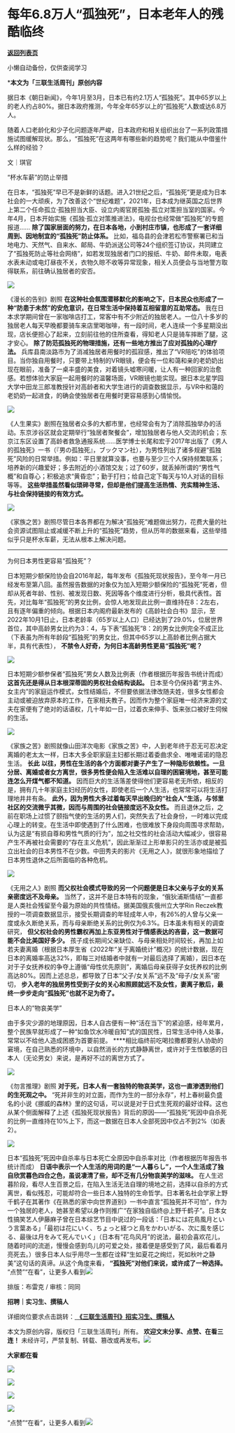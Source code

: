 # 每年6.8万人“孤独死”，日本老年人的残酷临终

[**返回列表页**](/gzh/三联生活周刊)

小懒自动备份，仅供查阅学习

***本文为「三联生活周刊」原创内容**  
  
据日本《朝日新闻》，今年1月至3月，日本已有约2.1万人“孤独死”。其中65岁以上的老人约占80%。据日本政府推测，今年全年65岁以上的“孤独死”人数或达6.8万人。

随着人口老龄化和少子化问题逐年严峻，日本政府和相关组织出台了一系列政策措施试图缓解现状。那么，“孤独死”在这两年有哪些新的趋势呢？我们能从中借鉴什么样的经验？

  
  
文｜琪官

“杯水车薪”的防止举措

在日本，“孤独死”早已不是新鲜的话题。进入21世纪之后，“孤独死”更是成为日本社会的一大顽疾，为了改善这个“世纪难题”，2021年，日本成为继英国之后世界上第二个任命孤立·孤独担当大臣、设立内阁官房孤独·孤立对策担当室的国家。今年4月，日本开始实施《孤独·孤立对策推进法》，电视台也经常做“孤独死”的专题报道……
**除了国家层面的努力，在日本各地，小到村庄市镇，也形成了一套详细周到、因地制宜的“孤独死”防止体系。**
比如，福岛县的会津若松市警察署已和当地电力、天然气、自来水、邮局、牛奶派送公司等24个组织签订协议，共同建立了“孤独死防止等社会网络”，如若发现独居者门口的报纸、牛奶、邮件未取，电表水表未动或电灯昼夜不关，衣物久晾不收等异常现象，相关人员便会与当地警方取得联系，前往确认独居者的安否。

![](https://mmbiz.qpic.cn/mmbiz_jpg/VkpaUkchBmUQ7P8dv1X2hX6cQ1MNM61Z1DBUMJxNqOp1OEPUbTRic77wwe8YmhvIn37hsbdccOUdicdK2eicN9m4A/640?wx_fmt=jpeg&from;=appmsg)

《漫长的告别》剧照 **在这种社会氛围潜移默化的影响之下，日本民众也形成了一种“防患于未然”的安危意识，在日常生活中保持着互相留意的互助常态。**
我在日本求学期间曾在一家咖啡店打工，常客中有不少附近的独居老人。一位八十多岁的独居老人每天早晚都要骑车来店里喝咖啡，有一段时间，老人连续一个多星期没出现，店长便担心了起来，立刻前往他的住所查看，得知老人只是骑车摔断了腿，这才安心。
**除了防范孤独死的物理措施，还有一些地方推出了应对孤独的心理疗法。**
兵库县南淡路市为了消减独居者用餐时的孤寂感，推出了“VR陪吃”的体验项目。当你独自用餐时，只要带上特制的VR眼镜，便会有一位和蔼和亲的老奶奶出现在眼前，准备了一桌丰盛的美食，对着镜头嘘寒问暖，让人有一种回家的治愈感。若想体验大家庭一起用餐时的温馨场面，VR眼镜也能实现。据日本北星学园大学中田龙三郎准教授针对高龄者和大学生进行的调查数据显示，与VR中和蔼的老奶奶一起进食，的确会使独居者在用餐时更容易感到心情愉悦。

![](https://mmbiz.qpic.cn/mmbiz_png/VkpaUkchBmUQ7P8dv1X2hX6cQ1MNM61ZS4oR5qooIicPb8qgqqQLxtDLBnxzAuW0WBEiayY2bpLQOURpXZuqNCsA/640?wx_fmt=png&from;=appmsg)

《人生果实》剧照在独居者众多的大都市里，也经常会有为了消除孤独举办的活动。东京涉谷区就会定期举行“独居者聚餐会”，增加独居者与他人交流的机会；东京江东区设置了高龄者救急通报系统……医学博士长尾和宏于2017年出版了《男人的孤独死》一书（『男の孤独死』，ブックマン社），为男性列出了诸多规避“孤独死”风险的日常举措。例如：平日里就算没事，也要与至少三个人保持频繁联系；培养新的兴趣爱好；多去附近的小酒馆交友；过了60岁，就丢掉所谓的“男性气概”和自尊心；积极追求“黄昏恋”；勤于打扫；给自己定下每天与10人对话的目标等等。
**这些举措虽然看似琐碎寻常，但却是他们提高生活热情、充实精神生活、与社会保持链接的有效方式。**

![](https://mmbiz.qpic.cn/mmbiz_jpg/VkpaUkchBmUQ7P8dv1X2hX6cQ1MNM61ZyN2v4SlCGQxY6wiaj90enOVwrBrSxRwo6ClPmofYcaoSeXh7iaCrw2lg/640?wx_fmt=jpeg&from;=appmsg)

《家族之苦》剧照尽管日本各界都在为解决“孤独死”难题做出努力，花费大量的社会资源试图阻止或减缓不断上升的“孤独死”趋势，但从历年的数据来看，这些举措似乎只是杯水车薪，无法从根本上解决问题。
****

为何日本男性更容易“孤独死”？

日本短期少额保险协会自2016年起，每年发布《孤独死现状报告》，至今年一月已经发布至第八回。虽然报告数据的对象仅为加入短期少额保险的“孤独死”死者，但却从死者年龄、性别、被发现日数、死因等各个维度进行分析，极具代表性。首先，对比每年“孤独死”的男女比例，会惊人地发现此比例一直维持在8：2左右，且有逐年偏重的倾向。根据日本内阁府最新发布的《高龄社会白书》显示，至2022年10月1日止，日本老龄率（65岁以上人口）已经达到了29.0%，位居世界首位，其中高龄男女比约为3：4，与下表“孤独死”8：2的男女比例完全不成正比（下表虽为所有年龄段“孤独死”的男女比，但其中65岁以上高龄者比例占据大半，具有代表性），
**不禁令人好奇，为何日本高龄男性更易“孤独死”呢？**

![](https://mmbiz.qpic.cn/mmbiz_png/VkpaUkchBmUQ7P8dv1X2hX6cQ1MNM61Z4ZyWQhqxuUCpzd8hAajttZqfPPquBnC1ftSiaccFUH3Ud9RJBqImPlQ/640?wx_fmt=png&from;=appmsg)

日本短期少额参保者“孤独死”男女人数及比例表（作者根据历年报告书统计而成） **这首先还是得从日本根深蒂固的男权社会结构谈起。**
日本至今仍保持着“男主外、女主内”的家庭运作模式，女性结婚后，不但要依据法律改随夫姓，很多女性都会主动或被迫放弃原本的工作，在家相夫教子。因而作为整个家庭唯一经济来源的丈夫在家便有了绝对的话语权，几十年如一日，过着衣来伸手、饭来张口被好生伺候的生活。

![](https://mmbiz.qpic.cn/mmbiz_jpg/VkpaUkchBmUQ7P8dv1X2hX6cQ1MNM61Z6c4I7zrplRiaJ9WzYyTCtmwGibuDp3tw3ezID5fXAIG3mmPxzEBibQNDw/640?wx_fmt=jpeg&from;=appmsg)

《家族之苦》剧照就像山田洋次电影《家族之苦》中，人到老年终于忍无可忍决定离婚的老太太一样，日本大多全职家庭主妇都长期过着委曲求全、唯唯诺诺的隐忍生活。
**长此**
**以往，男性在生活的各个方面都对妻子产生了一种隐形依赖性。一旦分居、离婚或者女方离世，很多男性便会陷入生活难以自理的困窘境地，甚至可能连怎么开煤气都不知道。**
因而巨大的生活落差使得他们更容易老无所依，相反的是，拥有几十年家庭主妇经历的女性，即使老后一个人生活，也常常可以将生活打理地井井有条。
**此外，因为男性大多过着每天早出晚归的“社会人”生活，与邻里社区的交流微乎其微，因而与周围的社会链接度远不及女性。**
而且退休之后，之前在职场上过惯了颐指气使的生活的男人们，突然失去了社会身份，一时难以完成心理上的转变。在生活中即使遇到了什么困难，也很难放下身段向周围寻求帮助，认为这是“有损自尊和男性气质的行为”，加之社交性的社会活动大幅减少，很容易产生不再被社会需要的“存在主义危机”，因此渐渐过上形单影只的生活亦或是被孤立出社会的日本男性不在少数。中田秀夫的影片《无用之人》，就很形象地描绘了日本男性退休之后所面临的各种危机。

![](https://mmbiz.qpic.cn/mmbiz_jpg/VkpaUkchBmUQ7P8dv1X2hX6cQ1MNM61ZWraxwf94g2m5opicflA5sRBI0maJDxiaNnqE6DQibbwxNfDjJqvAnCYtg/640?wx_fmt=jpeg&from;=appmsg)

《无用之人》剧照 **而父权社会模式导致的另一个问题便是日本父亲与子女的关系亲密度远不及母亲。**
当然了，这并不是日本特有的现象，“俄狄浦斯情结”一直都是人类社会残留至今最为原始的共性情结。据美国俄亥俄州立大学Rin
Reczek教授的一项调查数据显示，接受长期调查的年轻成年人中，有26%的人曾与父亲一度或永久断绝关系，而与母亲断绝关系的比例仅为6.3%。日本虽未有相关的调查研究，
**但父权社会的男性霸权再加上东亚男性对于情感表达的吝啬，这一数据可能不会比美国好多少。**
孩子成长期间父亲缺位、与母亲相处时间较长，再加上如若夫妻离婚（根据日本厚生省《2022年“关于离婚统计”概况》的统计数据，现在日本的离婚率高达32%，即每三对结婚者中就有一对最后选择了离婚），因日本在对于子女抚养权的争夺上遵循“母性优先原则”，离婚后母亲获得子女抚养权的比例高达80%。因而上述总总，都导致了日本“父子/女关系”远不及“母子/女关系”密切，
**步入老年的独居男性受到子女的关心和照顾就远不及女性，妻离子散后，最终一步步走向“孤独死”也就不足为奇了。**

日本人的“物哀美学”

由于多灾少源的地理原因，日本人自古便有一种“活在当下”的紧迫感，经年累月，整个民族早就形成了一种“如鱼饮水冷暖自知”式的国民性，日常生活中待人处事，常常以不给他人造成困惑为首要前提。
****相比临终前吃喝拉撒都要别人协助的窘境，在自己熟悉的环境中，以自然消长的方式静静离世，或许对于生性敏感的日本人（无论男女）来说，是再好不过的离世方式了。

![](https://mmbiz.qpic.cn/mmbiz_jpg/VkpaUkchBmUQ7P8dv1X2hX6cQ1MNM61Z4aYkicm15R0PQKyRGqoSW7fCUMLwzFdZ7nlweoltHdjAtY66E1hZStw/640?wx_fmt=jpeg&from;=appmsg)

《勿言推理》剧照 **对于死，日本人有一套独特的物哀美学，这也一直渗透到他们的生死观之中。**
“死并非生的对立面，而作为生的一部分永存”，村上春树最负盛名的小说《挪威的森林》里的这句话，可以说是对于日式生死观的最好诠释。这也从某个侧面解释了上述《孤独死现状报告》背后的原因——“孤独死”死因中自杀死的比例一直维持在10%上下，而这一数据在日本人全部死因中仅占不到2%（如表2）。

![](https://mmbiz.qpic.cn/mmbiz_png/VkpaUkchBmUQ7P8dv1X2hX6cQ1MNM61ZVq6sj3vAkxUWRxkFElyyC5wfE5AA7VtZYhpVvZsXpXyYjbvH1TnpqQ/640?wx_fmt=png&from;=appmsg)

日本“孤独死”死因中自杀率与日本死亡全原因中自杀率对比（作者根据历年报告书统计而成）
**日语中表示一个人生活的用词的是“一人暮らし”，一个人生活成了独自欣赏暮色四合之色，虽说凄清了些，却不乏有几分物哀美学的滋味。**
在人生迟暮阶段，看尽人生百景之后，在陷入生活无法自理的境地之前，选择以自杀的方式离世，看似残忍，可能却符合一些日本人独特的生命哲学。日本著名社会学家上野千鹤子在其著作《在熟悉的家中向世界道别》一书中直言“孤独死并不可怕”，作为一个独居的老人，她甚至希望以身作则推广“在家独自临终@上野千鹤子”。日本女性搞笑艺人伊藤麻子曾在日本综艺节目中说过的一段话：「日本には花鳥風月という言葉ある」「最初は花にいく、ちょっと経つと鳥をかわいがる、次に風を感じる、最後は月をみて死んでいく」（日本有“花鸟风月”的说法，最初会喜欢花儿，随着时间的流逝，慢慢会感到鸟儿的可爱之处，接着便是感受到了风，最后看着月亮死去。）很多日本人似乎用尽一生都在诠释“生如夏花之绚烂，死如秋叶之静美”这句话的真谛。从这个角度来看，
**“孤独死”对他们来说，或许成了一种选择。**
“点赞”“在看”，让更多人看到![](https://mmbiz.qpic.cn/mmbiz_gif/c2Sib3Mp7pON9hkSZwdTibRHNZSMPyiapUCHJwlyoZVBC3SfmPmF0VKjkm3NiaToQloHFJ6icyicqZnqgXp6pSQJt5gg/640?wx_fmt=gif&from;=appmsg&wxfrom;=5&wx;_lazy=1&tp;=wxpic)  
  
  
  
  
  

排版：布雷克 / 审核：同同

 **招聘｜实习生、撰稿人**  

详细岗位要求点击跳转：[
**《三联生活周刊》招实习生、撰稿人**](http://mp.weixin.qq.com/s?__biz=MTc5MTU3NTYyMQ==&mid=2651136871&idx=3&sn=f1c0777fe9d31881e5dfca68ebc2937f&chksm=5907324d6e70bb5b3546dfe1c7b31b5fe05664bebbf36356ba9a1a352e0678444cad62875ad4&scene=21#wechat_redirect)

本文为原创内容，版权归「三联生活周刊」所有。 **欢迎文末分享、点赞、在看三连！**
未经许可，严禁复制、转载、篡改或再发布。![](https://mmbiz.qpic.cn/sz_mmbiz_png/Gg7Qtoh7Aic9ZTmAdCc80b4nD7xicgPt863QWU7oNswDx19XrjfTtSl8QwatY2EEZGuNd1WRRiapDZjcDhTnNYmBg/640?wx_fmt=other&wxfrom;=5&wx;_lazy=1&wx;_co=1&retryload;=1&tp;=webp)

 **大家都在看**

[](http://mp.weixin.qq.com/s?__biz=MTc5MTU3NTYyMQ==&mid=2651378715&idx=1&sn=20af659362888f978dba8f811b993a1d&chksm=590ac5316e7d4c27a706eff76baa37e4311f792ce38290a7529bf5aea6b113bca14e0a7d69e7&scene=21#wechat_redirect)[![](https://mmbiz.qpic.cn/mmbiz_jpg/c2Sib3Mp7pOM8f0HMbaYMKqKz5yVBUeosHftiaVn6RSDCYevv5WpZ3icfnQkf8tO8G48zkJf665Qq4ZeeeMhuuQpQ/640?wx_fmt=other&from;=appmsg&wxfrom;=5&wx;_lazy=1&wx;_co=1&tp;=webp)](http://mp.weixin.qq.com/s?__biz=MTc5MTU3NTYyMQ==&mid=2651385975&idx=1&sn=f0495788c0d3e1fdf718b2b915d621bc&chksm=590ae15d6e7d684baf5ed86983ba4557adcbf384957f7d6452242bae34b60ab229e06ba81446&scene=21#wechat_redirect)

[![](https://mmbiz.qpic.cn/mmbiz_png/c2Sib3Mp7pOPR9uNqh1SCYYqvLRkwT5zhBqYbkTep0u8QRia8BCr818diaUbdTykcAn8NMJplv1knpicKEkNJZDy6A/640?wx_fmt=other&from;=appmsg&wxfrom;=5&wx;_lazy=1&wx;_co=1&tp;=webp)](http://mp.weixin.qq.com/s?__biz=MTc5MTU3NTYyMQ==&mid=2651384227&idx=1&sn=560fe58f2f6d1f5061e1535f69f1b341&chksm=590af8896e7d719f10e6e11b220414573ddb48d1fcff390e59d298c628d7635821e8e476e4a0&scene=21#wechat_redirect)

  
![](https://mmbiz.qpic.cn/sz_mmbiz_png/Gg7Qtoh7Aic9ZTmAdCc80b4nD7xicgPt86k1kgpU51hWCHjV92ryhVW35PLCvLhxLw9XDhXjgeDyZhHSx5EbRcfg/640?wx_fmt=other&wxfrom;=5&wx;_lazy=1&wx;_co=1&retryload;=1&tp;=webp)  

[![](https://mmbiz.qpic.cn/mmbiz_jpg/c2Sib3Mp7pOOqzQPxtD0taD4JFwQ5libNWr4eNDpibV0iayTOoicgdFSruJib9ZN8GA10r5mqzbyCH4UxbLIUmbgicZrQ/640?wx_fmt=other&from;=appmsg&tp;=webp&wxfrom;=5&wx;_lazy=1&wx;_co=1)]()

  
  
“点赞”“在看”，让更多人看到![](https://mmbiz.qpic.cn/mmbiz_gif/c2Sib3Mp7pON9hkSZwdTibRHNZSMPyiapUCHJwlyoZVBC3SfmPmF0VKjkm3NiaToQloHFJ6icyicqZnqgXp6pSQJt5gg/640?wx_fmt=gif&from;=appmsg&wxfrom;=5&wx;_lazy=1&tp;=webp)

